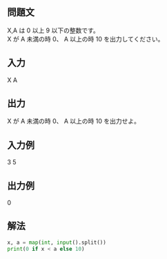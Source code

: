 ## 問題文
X,A は 
0 以上 
9 以下の整数です。  
X が 
A 未満の時 
0、
A 以上の時 
10 を出力してください。
## 入力
X A
## 出力
X が 
A 未満の時 
0、
A 以上の時 
10 を出力せよ。
## 入力例
3 5
## 出力例
0
## 解法

```python
x, a = map(int, input().split())
print(0 if x < a else 10)